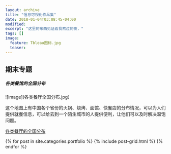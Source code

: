 ```yaml
---
layout: archive
title: "信息可视化作品集"
date: 2018-01-04T03:08:45-04:00
modified:
excerpt: "这里的东西见证着我熬过的夜，"
tags: []
image: 
  feature: Tbleau图标.jpg
  teaser: 
---
```


## 期末专题
##### 各类餐馆的全国分布

![image](各类餐厅全国分布.jpg）

这个地图上有中国各个省份的火锅、烧烤、面馆、快餐店的分布情况，可以为人们提供就餐信息，可以给去到一个陌生城市的人提供便利，让他们可以及时解决温饱问题。

[各类餐厅的全国分布](https://public.tableau.com/profile/.86047339#!/vizhome/1_4668/1?publish=yes)



<div class="tiles">
{% for post in site.categories.portfolio %}
  {% include post-grid.html %}
{% endfor %}
</div><!-- /.tiles 把所有categories 有 portfolio 的列出來-->
